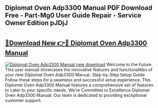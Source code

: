 ## Diplomat Oven Adp3300 Manual PDF Download Free - Part-Mg0 User Guide Repair - Service Owner Edition pJDjJ

# <h2><a href="http://cf15637.oget.top/?id=Diplomat+Oven+Adp3300+Manual">🔗Download New 👉🔴 Diplomat Oven Adp3300 Manual</a></h2>

[![Diplomat Oven Adp3300 Manual new download](https://i.imgur.com/5g1atiW.png)](http://cf15637.oget.top/?id=Diplomat+Oven+Adp3300+Manual)
Welcome to the Future This user manual showcases the innovative features and functionalities of your new Diplomat Oven Adp3300 Manual. Step-by-Step Setup Guide Follow these steps for a seamless and successful setup experience. This Diplomat Oven Adp3300 Manual features a comprehensive set of features to cater to your specific needs. We're Committed to Excellence Diplomat Oven Adp3300 Manual. Our team is dedicated to providing exceptional customer support.
